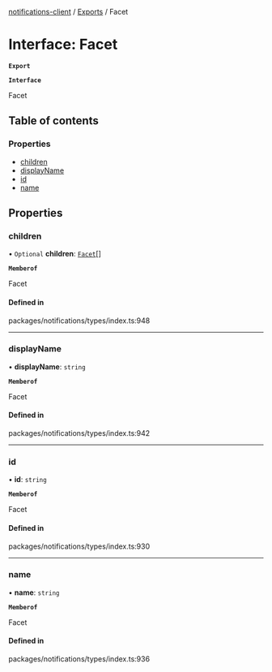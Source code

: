 [notifications-client](../README.md) / [Exports](../modules.md) / Facet

# Interface: Facet

**`Export`**

**`Interface`**

Facet

## Table of contents

### Properties

- [children](Facet.md#children)
- [displayName](Facet.md#displayname)
- [id](Facet.md#id)
- [name](Facet.md#name)

## Properties

### children

• `Optional` **children**: [`Facet`](Facet.md)[]

**`Memberof`**

Facet

#### Defined in

packages/notifications/types/index.ts:948

___

### displayName

• **displayName**: `string`

**`Memberof`**

Facet

#### Defined in

packages/notifications/types/index.ts:942

___

### id

• **id**: `string`

**`Memberof`**

Facet

#### Defined in

packages/notifications/types/index.ts:930

___

### name

• **name**: `string`

**`Memberof`**

Facet

#### Defined in

packages/notifications/types/index.ts:936
